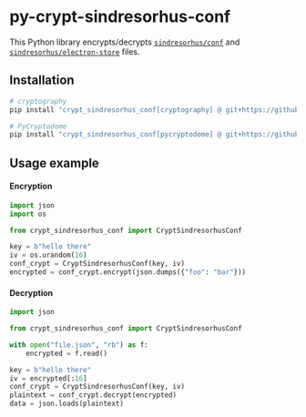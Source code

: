 # py-crypt-sindresorhus-conf

This Python library encrypts/decrypts [`sindresorhus/conf`](https://github.com/sindresorhus/conf) and [`sindresorhus/electron-store`](https://github.com/sindresorhus/electron-store) files.

## Installation
```bash
# cryptography
pip install "crypt_sindresorhus_conf[cryptography] @ git+https://github.com/DimmaDont/py-crypt-sindresorhus-conf"

# PyCryptodome
pip install "crypt_sindresorhus_conf[pycryptodome] @ git+https://github.com/DimmaDont/py-crypt-sindresorhus-conf"
```

## Usage example
#### Encryption
```python
import json
import os

from crypt_sindresorhus_conf import CryptSindresorhusConf

key = b"hello there"
iv = os.urandom(16)
conf_crypt = CryptSindresorhusConf(key, iv)
encrypted = conf_crypt.encrypt(json.dumps({"foo": "bar"}))
```
#### Decryption
```python
import json

from crypt_sindresorhus_conf import CryptSindresorhusConf

with open("file.json", "rb") as f:
    encrypted = f.read()

key = b"hello there"
iv = encrypted[:16]
conf_crypt = CryptSindresorhusConf(key, iv)
plaintext = conf_crypt.decrypt(encrypted)
data = json.loads(plaintext)
```
